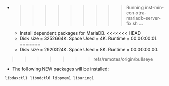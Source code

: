 * >>>>>>>>> Running inst-min-con-xtra-mariadb-server-fix.sh ...
  * Install dependent packages for MariaDB.
<<<<<<< HEAD
  * Disk size = 3252664K. Space Used = 4K. Runtime = 00:00:00:01.
=======
  * Disk size = 2920324K. Space Used = 8K. Runtime = 00:00:00:00.
>>>>>>> refs/remotes/origin/bullseye
  * The following NEW packages will be installed:
  ```bash
libdaxctl1 libndctl6 libpmem1 liburing1
  ```
